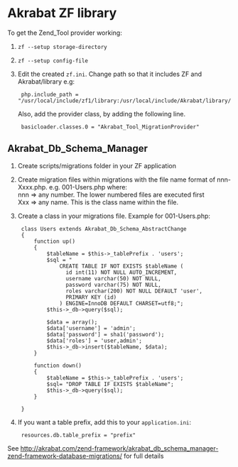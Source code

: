 Akrabat ZF library
==================

To get the Zend_Tool provider working:

1. `zf --setup storage-directory`
2. `zf --setup config-file`
3. Edit the created `zf.ini`. Change path so that it includes ZF and Akrabat/library
    e.g:
    
        php.include_path = "/usr/local/include/zf1/library:/usr/local/include/Akrabat/library/"
    
    Also, add the provider class, by adding the following line.

        basicloader.classes.0 = "Akrabat_Tool_MigrationProvider"


Akrabat_Db_Schema_Manager
-------------------------

1. Create scripts/migrations folder in your ZF application
2. Create migration files within migrations with the file name format of nnn-Xxxx.php. e.g. 001-Users.php
    where:  
       nnn => any number. The lower numbered files are executed first  
       Xxx => any name. This is the class name within the file.

3. Create a class in your migrations file. Example for 001-Users.php:
    
        class Users extends Akrabat_Db_Schema_AbstractChange 
        {
            function up()
            {
                $tableName = $this->_tablePrefix . 'users';
                $sql = "
                    CREATE TABLE IF NOT EXISTS $tableName (
                      id int(11) NOT NULL AUTO_INCREMENT,
                      username varchar(50) NOT NULL,
                      password varchar(75) NOT NULL,
                      roles varchar(200) NOT NULL DEFAULT 'user',
                      PRIMARY KEY (id)
                    ) ENGINE=InnoDB DEFAULT CHARSET=utf8;";
                $this->_db->query($sql);
        
                $data = array();
                $data['username'] = 'admin';
                $data['password'] = sha1('password');
                $data['roles'] = 'user,admin';
                $this->_db->insert($tableName, $data);
            }
            
            function down()
            {
                $tableName = $this->_tablePrefix . 'users';
                $sql= "DROP TABLE IF EXISTS $tableName";
                $this->_db->query($sql);
            }
        
        }
        
4. If you want a table prefix, add this to your `application.ini`:

        resources.db.table_prefix = "prefix"


See http://akrabat.com/zend-framework/akrabat_db_schema_manager-zend-framework-database-migrations/ for full details
